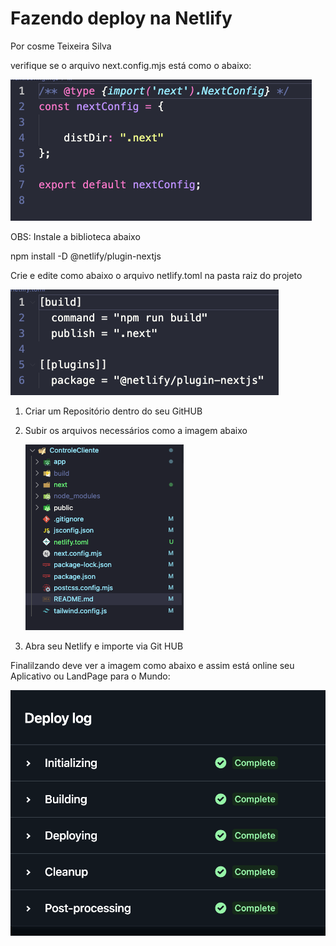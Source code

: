 # **Fazendo deploy na Netlify**

Por cosme Teixeira Silva

verifique se o arquivo next.config.mjs está como o abaixo:

![1737987418688](image/README/1737987418688.png)



OBS: Instale a biblioteca abaixo

npm install -D @netlify/plugin-nextjs

Crie e edite como abaixo o arquivo netlify.toml na pasta raiz do projeto

![1737987342110](image/README/1737987342110.png)


1. Criar um Repositório dentro do seu GitHUB
2. Subir os arquivos necessários como a imagem abaixo

   ![1737986357262](image/README/1737986357262.png)

3) Abra seu Netlify e importe via Git HUB


Finalilzando deve ver a imagem como abaixo e assim está online seu Aplicativo ou LandPage para o Mundo:

![1737986448859](image/README/1737986448859.png)
